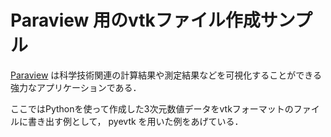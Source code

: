 # Paraview 用のvtkファイル作成サンプル

[Paraview](https://www.paraview.org) は科学技術関連の計算結果や測定結果などを可視化することができる強力なアプリケーションである．

ここではPythonを使って作成した3次元数値データをvtkフォーマットのファイルに書き出す例として，
pyevtk を用いた例をあげている．
